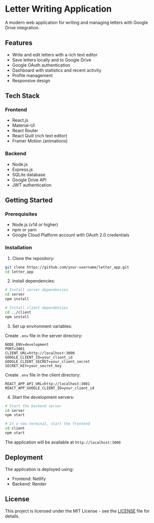 # Letter Writing Application

A modern web application for writing and managing letters with Google Drive integration.

## Features

- Write and edit letters with a rich text editor
- Save letters locally and to Google Drive
- Google OAuth authentication
- Dashboard with statistics and recent activity
- Profile management
- Responsive design

## Tech Stack

### Frontend
- React.js
- Material-UI
- React Router
- React Quill (rich text editor)
- Framer Motion (animations)

### Backend
- Node.js
- Express.js
- SQLite database
- Google Drive API
- JWT authentication

## Getting Started

### Prerequisites
- Node.js (v14 or higher)
- npm or yarn
- Google Cloud Platform account with OAuth 2.0 credentials

### Installation

1. Clone the repository:
```bash
git clone https://github.com/your-username/letter_app.git
cd letter_app
```

2. Install dependencies:
```bash
# Install server dependencies
cd server
npm install

# Install client dependencies
cd ../client
npm install
```

3. Set up environment variables:

Create `.env` file in the server directory:
```env
NODE_ENV=development
PORT=3001
CLIENT_URL=http://localhost:3000
GOOGLE_CLIENT_ID=your_client_id
GOOGLE_CLIENT_SECRET=your_client_secret
SECRET_KEY=your_secret_key
```

Create `.env` file in the client directory:
```env
REACT_APP_API_URL=http://localhost:3001
REACT_APP_GOOGLE_CLIENT_ID=your_client_id
```

4. Start the development servers:

```bash
# Start the backend server
cd server
npm start

# In a new terminal, start the frontend
cd client
npm start
```

The application will be available at `http://localhost:3000`

## Deployment

The application is deployed using:
- Frontend: Netlify
- Backend: Render

## License

This project is licensed under the MIT License - see the [LICENSE](LICENSE) file for details.
